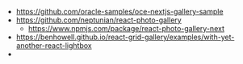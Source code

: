 - https://github.com/oracle-samples/oce-nextjs-gallery-sample
- https://github.com/neptunian/react-photo-gallery
    - https://www.npmjs.com/package/react-photo-gallery-next
- https://benhowell.github.io/react-grid-gallery/examples/with-yet-another-react-lightbox
- 
